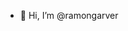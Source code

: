 - 👋 Hi, I’m @ramongarver

<!---
- 👀 I’m interested in ...
- 🌱 I’m currently learning ...
- 💞️ I’m looking to collaborate on ...
- 📫 How to reach me ...
--->

<!---
ramongarver/ramongarver is a ✨ special ✨ repository because its `README.md` (this file) appears on your GitHub profile.
You can click the Preview link to take a look at your changes.
--->
